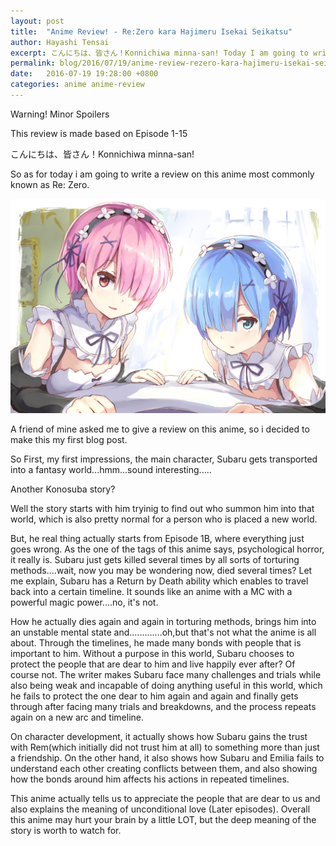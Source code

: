 ```yaml
---
layout: post
title:  "Anime Review! - Re:Zero kara Hajimeru Isekai Seikatsu"
author: Hayashi Tensai
excerpt: こんにちは、皆さん！Konnichiwa minna-san! Today I am going to write a review on this anime most commonly known as Re Zero. A friend of mine asked me to give a review on this anime, so i decided to make this my first blog post.
permalink: blog/2016/07/19/anime-review-rezero-kara-hajimeru-isekai-seikatsu
date:   2016-07-19 19:28:00 +0800
categories: anime anime-review
---
```


Warning! Minor Spoilers

This review is made based on Episode 1-15

こんにちは、皆さん！Konnichiwa minna-san!

So as for today i am going to write a review on this anime most commonly known as Re: Zero.

![Re-Zero_Poster](https://raw.githubusercontent.com/Hayashi-Tensai/Tensais-Corner/master/assets/blog-images/anime/re_zero.jpg)

A friend of mine asked me to give a review on this anime, so i decided to make this my first blog post.

So First, my first impressions, the main character, Subaru gets transported into a fantasy world...hmm...sound interesting.....

Another Konosuba story?

Well the story starts with him tryinig to find out who summon him into that world, which is also pretty normal for a person who is placed a new world.

But, he real thing actually starts from Episode 1B, where everything just goes wrong. As the one of the tags of this anime says, psychological horror, it really is. Subaru just gets killed several times by all sorts of torturing methods....wait, now you may be wondering now, died several times? Let me explain, Subaru has a Return by Death ability which enables to travel back into a certain timeline. It sounds like an anime with a MC with a powerful magic power....no, it's not.

How he actually dies again and again in torturing methods, brings him into an unstable mental state and.............oh,but that's not what the anime is all about. Through the timelines, he made many bonds with people that is important to him. Without a purpose in this world, Subaru chooses to protect the people that are dear to him and live happily ever after? Of course not. The writer makes Subaru face many challenges and trials while also being weak and incapable of doing anything useful in this world, which he fails to protect the one dear to him again and again and finally gets through after facing many trials and breakdowns, and the process repeats again on a new arc and timeline.

On character development, it actually shows how Subaru gains the trust with Rem(which initially did not trust him at all) to something more than just a friendship. On the other hand, it also shows how Subaru and Emilia fails to understand each other creating conflicts between them, and also showing how the bonds around him affects his actions in repeated timelines.

This anime actually tells us to appreciate the people that are dear to us and also explains the meaning of unconditional love (Later episodes). Overall this anime may hurt your brain by a little LOT, but the deep meaning of the story is worth to watch for.
